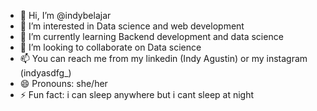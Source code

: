 - 👋 Hi, I’m @indybelajar
- 👀 I’m interested in Data science and web development  
- 🌱 I’m currently learning Backend development  and data science
- 💞️ I’m looking to collaborate on Data science
- 📫 You can reach me from my linkedin (Indy Agustin) or my instagram (indyasdfg_)
- 😄 Pronouns: she/her
- ⚡ Fun fact: i can sleep anywhere but i cant sleep at night

<!---
indybelajar/indybelajar is a ✨ special ✨ repository because its `README.md` (this file) appears on your GitHub profile.
You can click the Preview link to take a look at your changes.
--->
